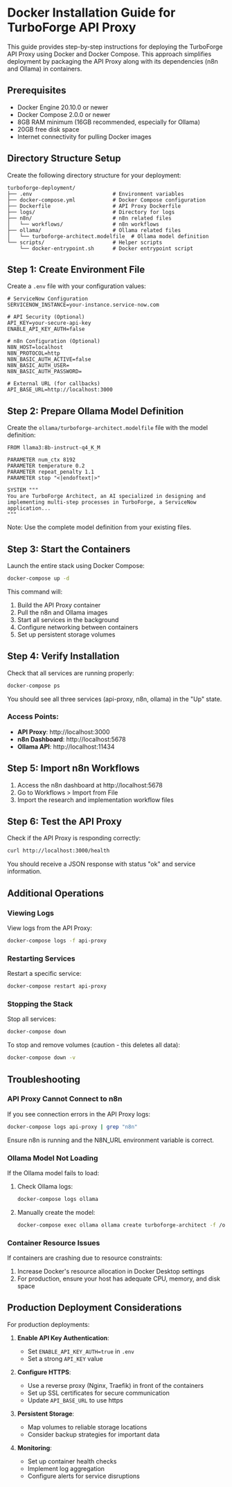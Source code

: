 # Docker Installation Guide for TurboForge API Proxy

This guide provides step-by-step instructions for deploying the TurboForge API Proxy using Docker and Docker Compose. This approach simplifies deployment by packaging the API Proxy along with its dependencies (n8n and Ollama) in containers.

## Prerequisites

- Docker Engine 20.10.0 or newer
- Docker Compose 2.0.0 or newer
- 8GB RAM minimum (16GB recommended, especially for Ollama)
- 20GB free disk space
- Internet connectivity for pulling Docker images

## Directory Structure Setup

Create the following directory structure for your deployment:

```
turboforge-deployment/
├── .env                          # Environment variables
├── docker-compose.yml            # Docker Compose configuration
├── Dockerfile                    # API Proxy Dockerfile
├── logs/                         # Directory for logs
├── n8n/                          # n8n related files
│   └── workflows/                # n8n workflows
├── ollama/                       # Ollama related files
│   └── turboforge-architect.modelfile  # Ollama model definition
└── scripts/                      # Helper scripts
    └── docker-entrypoint.sh      # Docker entrypoint script
```

## Step 1: Create Environment File

Create a `.env` file with your configuration values:

```
# ServiceNow Configuration
SERVICENOW_INSTANCE=your-instance.service-now.com

# API Security (Optional)
API_KEY=your-secure-api-key
ENABLE_API_KEY_AUTH=false

# n8n Configuration (Optional)
N8N_HOST=localhost
N8N_PROTOCOL=http
N8N_BASIC_AUTH_ACTIVE=false
N8N_BASIC_AUTH_USER=
N8N_BASIC_AUTH_PASSWORD=

# External URL (for callbacks)
API_BASE_URL=http://localhost:3000
```

## Step 2: Prepare Ollama Model Definition

Create the `ollama/turboforge-architect.modelfile` file with the model definition:

```
FROM llama3:8b-instruct-q4_K_M

PARAMETER num_ctx 8192
PARAMETER temperature 0.2
PARAMETER repeat_penalty 1.1
PARAMETER stop "<|endoftext|>"

SYSTEM """
You are TurboForge Architect, an AI specialized in designing and implementing multi-step processes in TurboForge, a ServiceNow application...
"""
```

Note: Use the complete model definition from your existing files.

## Step 3: Start the Containers

Launch the entire stack using Docker Compose:

```bash
docker-compose up -d
```

This command will:
1. Build the API Proxy container
2. Pull the n8n and Ollama images
3. Start all services in the background
4. Configure networking between containers
5. Set up persistent storage volumes

## Step 4: Verify Installation

Check that all services are running properly:

```bash
docker-compose ps
```

You should see all three services (api-proxy, n8n, ollama) in the "Up" state.

### Access Points:

- **API Proxy**: http://localhost:3000
- **n8n Dashboard**: http://localhost:5678
- **Ollama API**: http://localhost:11434

## Step 5: Import n8n Workflows

1. Access the n8n dashboard at http://localhost:5678
2. Go to Workflows > Import from File
3. Import the research and implementation workflow files

## Step 6: Test the API Proxy

Check if the API Proxy is responding correctly:

```bash
curl http://localhost:3000/health
```

You should receive a JSON response with status "ok" and service information.

## Additional Operations

### Viewing Logs

View logs from the API Proxy:

```bash
docker-compose logs -f api-proxy
```

### Restarting Services

Restart a specific service:

```bash
docker-compose restart api-proxy
```

### Stopping the Stack

Stop all services:

```bash
docker-compose down
```

To stop and remove volumes (caution - this deletes all data):

```bash
docker-compose down -v
```

## Troubleshooting

### API Proxy Cannot Connect to n8n

If you see connection errors in the API Proxy logs:

```bash
docker-compose logs api-proxy | grep "n8n"
```

Ensure n8n is running and the N8N_URL environment variable is correct.

### Ollama Model Not Loading

If the Ollama model fails to load:

1. Check Ollama logs:
   ```bash
   docker-compose logs ollama
   ```

2. Manually create the model:
   ```bash
   docker-compose exec ollama ollama create turboforge-architect -f /ollama-files/turboforge-architect.modelfile
   ```

### Container Resource Issues

If containers are crashing due to resource constraints:

1. Increase Docker's resource allocation in Docker Desktop settings
2. For production, ensure your host has adequate CPU, memory, and disk space

## Production Deployment Considerations

For production deployments:

1. **Enable API Key Authentication**:
   - Set `ENABLE_API_KEY_AUTH=true` in `.env`
   - Set a strong `API_KEY` value

2. **Configure HTTPS**:
   - Use a reverse proxy (Nginx, Traefik) in front of the containers
   - Set up SSL certificates for secure communication
   - Update `API_BASE_URL` to use https

3. **Persistent Storage**:
   - Map volumes to reliable storage locations
   - Consider backup strategies for important data

4. **Monitoring**:
   - Set up container health checks
   - Implement log aggregation
   - Configure alerts for service disruptions